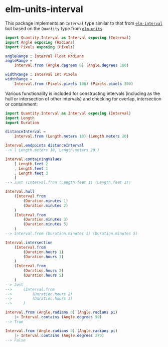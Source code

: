 # elm-units-interval

This package implements an `Interval` type similar to that from [`elm-interval`][elm-interval]
but based on the `Quantity` type from [`elm-units`][elm-units].

```elm
import Quantity.Interval as Interval exposing (Interval)
import Angle exposing (Radians)
import Pixels exposing (Pixels)

angleRange : Interval Float Radians
angleRange =
    Interval.from (Angle.degrees 0) (Angle.degrees 180)

widthRange : Interval Int Pixels
widthRange =
    Interval.from (Pixels.pixels 100) (Pixels.pixels 300)
```

Various functionality is included for constructing intervals (including as the
hull or intersection of other intervals) and checking for overlap, intersection
or containment:

```elm
import Quantity.Interval as Interval exposing (Interval)
import Length
import Duration

distanceInterval =
    Interval.from (Length.meters 10) (Length.meters 20)

Interval.endpoints distanceInterval
--> ( Length.meters 10, Length.meters 20 )

Interval.containingValues
    [ Length.feet 2
    , Length.feet 1
    , Length.feet 3
    ]
--> Just (Interval.from (Length.feet 1) (Length.feet 3))

Interval.hull
    (Interval.from
        (Duration.minutes 1)
        (Duration.minutes 2)
    )
    (Interval.from
        (Duration.minutes 3)
        (Duration.minutes 5)
    )
--> Interval.from (Duration.minutes 1) (Duration.minutes 5)

Interval.intersection
    (Interval.from
        (Duration.hours 1)
        (Duration.hours 3)
    )
    (Interval.from
        (Duration.hours 2)
        (Duration.hours 5)
    )
--> Just
-->     (Interval.from
-->         (Duration.hours 2)
-->         (Duration.hours 3)
-->     )

Interval.from (Angle.radians 0) (Angle.radians pi)
    |> Interval.contains (Angle.degrees 90)
--> True

Interval.from (Angle.radians 0) (Angle.radians pi)
    |> Interval.contains (Angle.degrees 270)
--> False
```

[elm-interval]: https://package.elm-lang.org/packages/ianmackenzie/elm-interval/latest/
[elm-units]: https://package.elm-lang.org/packages/ianmackenzie/elm-units/latest/
